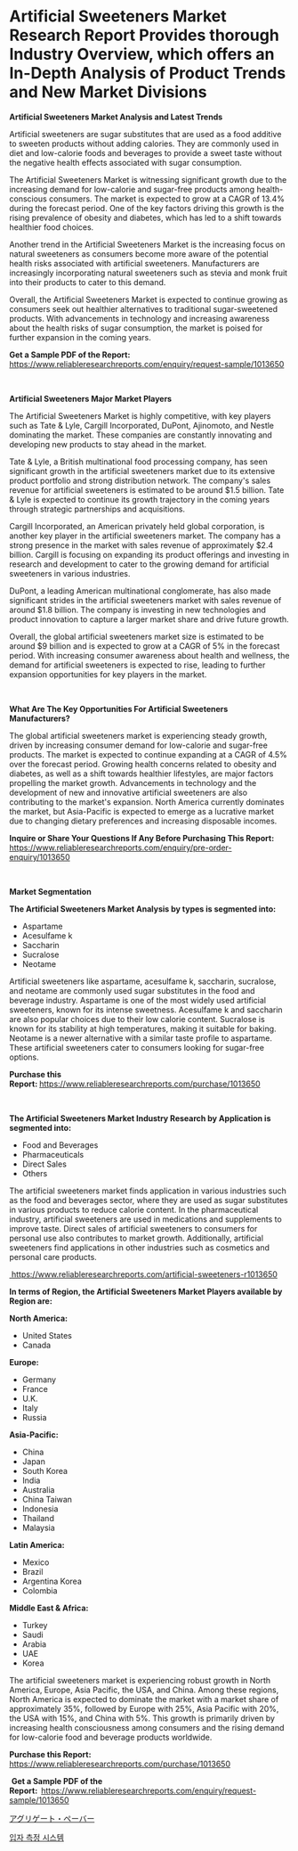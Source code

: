 <p><h1>Artificial Sweeteners Market Research Report Provides thorough Industry Overview, which offers an In-Depth Analysis of Product Trends and New Market Divisions</h1></p><p><strong>Artificial Sweeteners Market Analysis and Latest Trends</strong></p>
<p><p>Artificial sweeteners are sugar substitutes that are used as a food additive to sweeten products without adding calories. They are commonly used in diet and low-calorie foods and beverages to provide a sweet taste without the negative health effects associated with sugar consumption.</p><p>The Artificial Sweeteners Market is witnessing significant growth due to the increasing demand for low-calorie and sugar-free products among health-conscious consumers. The market is expected to grow at a CAGR of 13.4% during the forecast period. One of the key factors driving this growth is the rising prevalence of obesity and diabetes, which has led to a shift towards healthier food choices.</p><p>Another trend in the Artificial Sweeteners Market is the increasing focus on natural sweeteners as consumers become more aware of the potential health risks associated with artificial sweeteners. Manufacturers are increasingly incorporating natural sweeteners such as stevia and monk fruit into their products to cater to this demand.</p><p>Overall, the Artificial Sweeteners Market is expected to continue growing as consumers seek out healthier alternatives to traditional sugar-sweetened products. With advancements in technology and increasing awareness about the health risks of sugar consumption, the market is poised for further expansion in the coming years.</p></p>
<p><strong>Get a Sample PDF of the Report:&nbsp;</strong> <a href="https://www.reliableresearchreports.com/enquiry/request-sample/1013650">https://www.reliableresearchreports.com/enquiry/request-sample/1013650</a></p>
<p>&nbsp;</p>
<p><strong>Artificial Sweeteners Major Market Players</strong></p>
<p><p>The Artificial Sweeteners Market is highly competitive, with key players such as Tate & Lyle, Cargill Incorporated, DuPont, Ajinomoto, and Nestle dominating the market. These companies are constantly innovating and developing new products to stay ahead in the market.</p><p>Tate & Lyle, a British multinational food processing company, has seen significant growth in the artificial sweeteners market due to its extensive product portfolio and strong distribution network. The company's sales revenue for artificial sweeteners is estimated to be around $1.5 billion. Tate & Lyle is expected to continue its growth trajectory in the coming years through strategic partnerships and acquisitions.</p><p>Cargill Incorporated, an American privately held global corporation, is another key player in the artificial sweeteners market. The company has a strong presence in the market with sales revenue of approximately $2.4 billion. Cargill is focusing on expanding its product offerings and investing in research and development to cater to the growing demand for artificial sweeteners in various industries.</p><p>DuPont, a leading American multinational conglomerate, has also made significant strides in the artificial sweeteners market with sales revenue of around $1.8 billion. The company is investing in new technologies and product innovation to capture a larger market share and drive future growth.</p><p>Overall, the global artificial sweeteners market size is estimated to be around $9 billion and is expected to grow at a CAGR of 5% in the forecast period. With increasing consumer awareness about health and wellness, the demand for artificial sweeteners is expected to rise, leading to further expansion opportunities for key players in the market.</p></p>
<p>&nbsp;</p>
<p><strong>What Are The Key Opportunities For Artificial Sweeteners Manufacturers?</strong></p>
<p><p>The global artificial sweeteners market is experiencing steady growth, driven by increasing consumer demand for low-calorie and sugar-free products. The market is expected to continue expanding at a CAGR of 4.5% over the forecast period. Growing health concerns related to obesity and diabetes, as well as a shift towards healthier lifestyles, are major factors propelling the market growth. Advancements in technology and the development of new and innovative artificial sweeteners are also contributing to the market's expansion. North America currently dominates the market, but Asia-Pacific is expected to emerge as a lucrative market due to changing dietary preferences and increasing disposable incomes.</p></p>
<p><strong>Inquire or Share Your Questions If Any Before Purchasing This Report:</strong> <a href="https://www.reliableresearchreports.com/enquiry/pre-order-enquiry/1013650">https://www.reliableresearchreports.com/enquiry/pre-order-enquiry/1013650</a></p>
<p>&nbsp;</p>
<p><strong>Market Segmentation</strong></p>
<p><strong>The Artificial Sweeteners Market Analysis by types is segmented into:</strong></p>
<p><ul><li>Aspartame</li><li>Acesulfame k</li><li>Saccharin</li><li>Sucralose</li><li>Neotame</li></ul></p>
<p><p>Artificial sweeteners like aspartame, acesulfame k, saccharin, sucralose, and neotame are commonly used sugar substitutes in the food and beverage industry. Aspartame is one of the most widely used artificial sweeteners, known for its intense sweetness. Acesulfame k and saccharin are also popular choices due to their low calorie content. Sucralose is known for its stability at high temperatures, making it suitable for baking. Neotame is a newer alternative with a similar taste profile to aspartame. These artificial sweeteners cater to consumers looking for sugar-free options.</p></p>
<p><strong>Purchase this Report:&nbsp;</strong><a href="https://www.reliableresearchreports.com/purchase/1013650">https://www.reliableresearchreports.com/purchase/1013650</a></p>
<p>&nbsp;</p>
<p><strong>The Artificial Sweeteners Market Industry Research by Application is segmented into:</strong></p>
<p><ul><li>Food and Beverages</li><li>Pharmaceuticals</li><li>Direct Sales</li><li>Others</li></ul></p>
<p><p>The artificial sweeteners market finds application in various industries such as the food and beverages sector, where they are used as sugar substitutes in various products to reduce calorie content. In the pharmaceutical industry, artificial sweeteners are used in medications and supplements to improve taste. Direct sales of artificial sweeteners to consumers for personal use also contributes to market growth. Additionally, artificial sweeteners find applications in other industries such as cosmetics and personal care products.</p></p>
<p><a href="https://www.reliableresearchreports.com/artificial-sweeteners-r1013650">&nbsp;https://www.reliableresearchreports.com/artificial-sweeteners-r1013650</a></p>
<p><strong>In terms of Region, the Artificial Sweeteners Market Players available by Region are:</strong></p>
<p>
    <p> <strong> North America: </strong>
        <ul>
            <li>United States</li>
            <li>Canada</li>
        </ul>
        </p> 
    <p> <strong> Europe: </strong>
        <ul>
            <li>Germany</li>
            <li>France</li>
            <li>U.K.</li>
            <li>Italy</li>
            <li>Russia</li>
        </ul>
        </p> 
    <p> <strong> Asia-Pacific: </strong>
        <ul>
            <li>China</li>
            <li>Japan</li>
            <li>South Korea</li>
            <li>India</li>
            <li>Australia</li>
            <li>China Taiwan</li>
            <li>Indonesia</li>
            <li>Thailand</li>
            <li>Malaysia</li>
        </ul>
        </p> 
    <p> <strong> Latin America: </strong>
        <ul>
            <li>Mexico</li>
            <li>Brazil</li>
            <li>Argentina Korea</li>
            <li>Colombia</li>
        </ul>
        </p> 
    <p> <strong> Middle East & Africa: </strong>
        <ul>
            <li>Turkey</li>
            <li>Saudi</li>
            <li>Arabia</li>
            <li>UAE</li>
            <li>Korea</li>
        </ul>
    </p>
    </p>
<p><p>The artificial sweeteners market is experiencing robust growth in North America, Europe, Asia Pacific, the USA, and China. Among these regions, North America is expected to dominate the market with a market share of approximately 35%, followed by Europe with 25%, Asia Pacific with 20%, the USA with 15%, and China with 5%. This growth is primarily driven by increasing health consciousness among consumers and the rising demand for low-calorie food and beverage products worldwide.</p></p>
<p><strong>Purchase this Report: </strong><a href="https://www.reliableresearchreports.com/purchase/1013650">https://www.reliableresearchreports.com/purchase/1013650</a></p>
<p>&nbsp;<strong>Get a Sample PDF of the Report:&nbsp;&nbsp;</strong><a href="https://www.reliableresearchreports.com/enquiry/request-sample/1013650">https://www.reliableresearchreports.com/enquiry/request-sample/1013650</a></p>
<p><strong></strong></p>
<p><p><a href="https://github.com/mreklxf44233/Market-Research-Report-List-1/blob/main/652968618404.md">アグリゲート・ペーバー</a></p><p><a href="https://github.com/Skyleitney456456/Market-Research-Report-List-1/blob/main/411673516889.md">입자 측정 시스템</a></p></p>